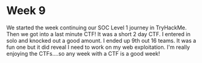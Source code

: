 # Week 9

We started the week continuing our SOC Level 1 journey in TryHackMe. Then we got into a last minute CTF! It was a short 2 day CTF. I entered in solo and knocked out a good amount. I ended up 9th out 16 teams. It was a fun one but it did reveal I need to work on my web exploitation. I'm really enjoying the CTFs....so any week with a CTF is a good week!

